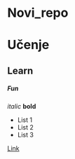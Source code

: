 # Novi_repo
# Učenje
## Learn
##### Fun

*italic*
**bold**

* List 1
* List 2
* List 3

[Link](http://google.com)
